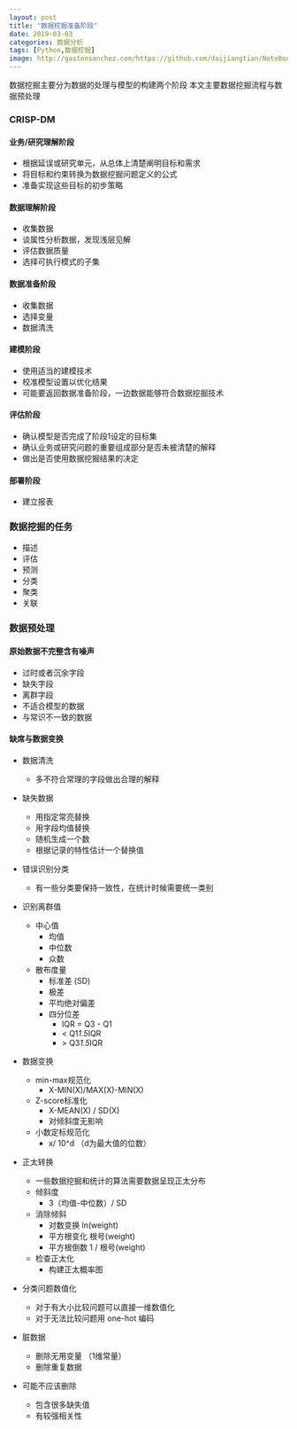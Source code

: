 ```yaml
---
layout: post
title: "数据挖掘准备阶段"
date: 2019-03-03
categories: 数据分析
tags: [Python,数据挖掘]
image: http://gastonsanchez.com/https://github.com/daijiangtian/NoteBook/blob/master/机器学习/时间序列/https://github.com/daijiangtian/NoteBook/blob/master/机器学习/时间序列/https://github.com/daijiangtian/NoteBook/blob/master/机器学习/时间序列/images/blog/mathjax_logo.png?raw=true?raw=true?raw=true
---
```


数据挖掘主要分为数据的处理与模型的构建两个阶段
本文主要数据挖掘流程与数据预处理

<!-- more -->

### CRISP-DM 

#### 业务/研究理解阶段
- 根据延误或研究单元，从总体上清楚阐明目标和需求
- 将目标和约束转换为数据挖掘问题定义的公式
- 准备实现这些目标的初步策略


#### 数据理解阶段
- 收集数据
- 谈属性分析数据，发现浅层见解
- 评估数据质量
- 选择可执行模式的子集

#### 数据准备阶段
- 收集数据
- 选择变量
- 数据清洗 

#### 建模阶段 
- 使用适当的建模技术
- 校准模型设置以优化结果
- 可能要返回数据准备阶段，一边数据能够符合数据挖掘技术

#### 评估阶段
- 确认模型是否完成了阶段1设定的目标集
- 确认业务或研究问题的重要组成部分是否未被清楚的解释
- 做出是否使用数据挖掘结果的决定

#### 部署阶段
- 建立报表

### 数据挖掘的任务

- 描述
- 评估
- 预测
- 分类
- 聚类
- 关联

### 数据预处理

#### 原始数据不完整含有噪声
- 过时或者沉余字段
- 缺失字段
- 离群字段
- 不适合模型的数据
- 与常识不一致的数据

#### 缺席与数据变换

- 数据清洗
    - 多不符合常理的字段做出合理的解释
- 缺失数据
    - 用指定常亮替换
    - 用字段均值替换
    - 随机生成一个数
    - 根据记录的特性估计一个替换值
- 错误识别分类
    - 有一些分类要保持一致性，在统计时候需要统一类别
- 识别离群值
    - 中心值
        - 均值
        - 中位数
        - 众数
    - 散布度量
       - 标准差 (SD)
       - 极差
       - 平均绝对偏差
       - 四分位差   
         - IQR = Q3 - Q1 
         - < Q1*1.5*IQR
         - \> Q3*1.5*IQR 

- 数据变换
    - min-max规范化
        - X-MIN(X)/MAX(X)-MIN(X)
    - Z-score标准化
        - X-MEAN(X) / SD(X)
        - 对倾斜度无影响
    - 小数定标规范化
        - x/ 10^d  （d为最大值的位数）
- 正太转换
    - 一些数据挖掘和统计的算法需要数据呈现正太分布
    - 倾斜度
        - 3（均值-中位数）/ SD
    - 消除倾斜
        - 对数变换 ln(weight)
        - 平方根变化 根号(weight)
        - 平方根倒数 1 / 根号(weight)
    - 检查正太化
        - 构建正太概率图   
- 分类问题数值化
    - 对于有大小比较问题可以直接一维数值化
    - 对于无法比较问题用 one-hot 编码
    
- 脏数据
    - 删除无用变量 （1维常量）
    - 删除重复数据

- 可能不应该删除
    - 包含很多缺失值
    - 有较强相关性
